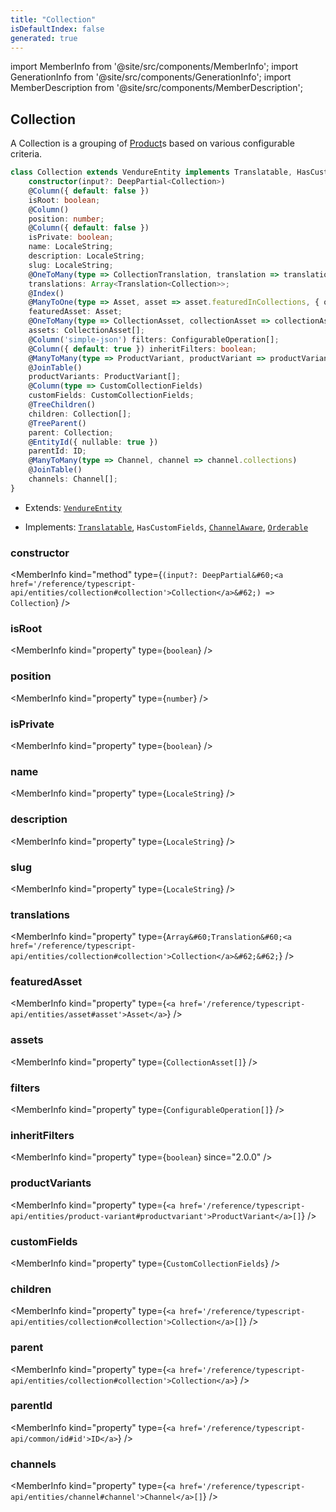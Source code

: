 ```yaml
---
title: "Collection"
isDefaultIndex: false
generated: true
---
```

<!-- This file was generated from the Vendure source. Do not modify. Instead, re-run the "docs:build" script -->
import MemberInfo from '@site/src/components/MemberInfo';
import GenerationInfo from '@site/src/components/GenerationInfo';
import MemberDescription from '@site/src/components/MemberDescription';


## Collection

<GenerationInfo sourceFile="packages/core/src/entity/collection/collection.entity.ts" sourceLine="35" packageName="@bb-vendure/core" />

A Collection is a grouping of <a href='/reference/typescript-api/entities/product#product'>Product</a>s based on various configurable criteria.

```ts title="Signature"
class Collection extends VendureEntity implements Translatable, HasCustomFields, ChannelAware, Orderable {
    constructor(input?: DeepPartial<Collection>)
    @Column({ default: false })
    isRoot: boolean;
    @Column()
    position: number;
    @Column({ default: false })
    isPrivate: boolean;
    name: LocaleString;
    description: LocaleString;
    slug: LocaleString;
    @OneToMany(type => CollectionTranslation, translation => translation.base, { eager: true })
    translations: Array<Translation<Collection>>;
    @Index()
    @ManyToOne(type => Asset, asset => asset.featuredInCollections, { onDelete: 'SET NULL' })
    featuredAsset: Asset;
    @OneToMany(type => CollectionAsset, collectionAsset => collectionAsset.collection)
    assets: CollectionAsset[];
    @Column('simple-json') filters: ConfigurableOperation[];
    @Column({ default: true }) inheritFilters: boolean;
    @ManyToMany(type => ProductVariant, productVariant => productVariant.collections)
    @JoinTable()
    productVariants: ProductVariant[];
    @Column(type => CustomCollectionFields)
    customFields: CustomCollectionFields;
    @TreeChildren()
    children: Collection[];
    @TreeParent()
    parent: Collection;
    @EntityId({ nullable: true })
    parentId: ID;
    @ManyToMany(type => Channel, channel => channel.collections)
    @JoinTable()
    channels: Channel[];
}
```
* Extends: <code><a href='/reference/typescript-api/entities/vendure-entity#vendureentity'>VendureEntity</a></code>


* Implements: <code><a href='/reference/typescript-api/entities/interfaces#translatable'>Translatable</a></code>, <code>HasCustomFields</code>, <code><a href='/reference/typescript-api/entities/interfaces#channelaware'>ChannelAware</a></code>, <code><a href='/reference/typescript-api/entities/interfaces#orderable'>Orderable</a></code>



<div className="members-wrapper">

### constructor

<MemberInfo kind="method" type={`(input?: DeepPartial&#60;<a href='/reference/typescript-api/entities/collection#collection'>Collection</a>&#62;) => Collection`}   />


### isRoot

<MemberInfo kind="property" type={`boolean`}   />


### position

<MemberInfo kind="property" type={`number`}   />


### isPrivate

<MemberInfo kind="property" type={`boolean`}   />


### name

<MemberInfo kind="property" type={`LocaleString`}   />


### description

<MemberInfo kind="property" type={`LocaleString`}   />


### slug

<MemberInfo kind="property" type={`LocaleString`}   />


### translations

<MemberInfo kind="property" type={`Array&#60;Translation&#60;<a href='/reference/typescript-api/entities/collection#collection'>Collection</a>&#62;&#62;`}   />


### featuredAsset

<MemberInfo kind="property" type={`<a href='/reference/typescript-api/entities/asset#asset'>Asset</a>`}   />


### assets

<MemberInfo kind="property" type={`CollectionAsset[]`}   />


### filters

<MemberInfo kind="property" type={`ConfigurableOperation[]`}   />


### inheritFilters

<MemberInfo kind="property" type={`boolean`}  since="2.0.0"  />


### productVariants

<MemberInfo kind="property" type={`<a href='/reference/typescript-api/entities/product-variant#productvariant'>ProductVariant</a>[]`}   />


### customFields

<MemberInfo kind="property" type={`CustomCollectionFields`}   />


### children

<MemberInfo kind="property" type={`<a href='/reference/typescript-api/entities/collection#collection'>Collection</a>[]`}   />


### parent

<MemberInfo kind="property" type={`<a href='/reference/typescript-api/entities/collection#collection'>Collection</a>`}   />


### parentId

<MemberInfo kind="property" type={`<a href='/reference/typescript-api/common/id#id'>ID</a>`}   />


### channels

<MemberInfo kind="property" type={`<a href='/reference/typescript-api/entities/channel#channel'>Channel</a>[]`}   />




</div>
